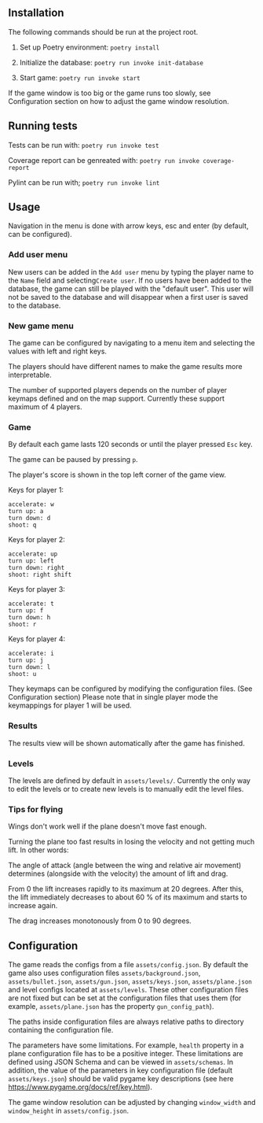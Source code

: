 
## Installation

The following commands should be run at the project root.

1. Set up Poetry environment:
```poetry install```

2. Initialize the database:
```poetry run invoke init-database```

3. Start game:
```poetry run invoke start```

If the game window is too big or the game runs too slowly,
see Configuration section on how to adjust the game window resolution.

## Running tests
Tests can be run with:
```poetry run invoke test```

Coverage report can be genreated with:
```poetry run invoke coverage-report```

Pylint can be run with;
```poetry run invoke lint```

## Usage

Navigation in the menu is done with arrow keys, esc and enter (by default,
can be configured).


### Add user menu
New users can be added in the `Add user` menu by typing the player
name to the `Name` field and selecting`Create user`. If no users have
been added to the database, the game can still be played with the "default user".
This user will not be saved to the database and will disappear when a
first user is saved to the database.


### New game menu
The game can be configured by navigating to a menu item and selecting
the values with left and right keys.

The players should have different names to make the game results
more interpretable.

The number of supported players depends on the number of player keymaps defined
and on the map support. Currently these support maximum of 4 players.

### Game

By default each game lasts 120 seconds or until the player pressed `Esc` key.

The game can be paused by pressing `p`.

The player's score is shown in the top left corner of the game view.

Keys for player 1:

```
accelerate: w
turn up: a
turn down: d
shoot: q

```
Keys for player 2:

```
accelerate: up
turn up: left
turn down: right
shoot: right shift

```
Keys for player 3:

```
accelerate: t
turn up: f
turn down: h
shoot: r

```
Keys for player 4:

```
accelerate: i
turn up: j
turn down: l
shoot: u
```

They keymaps can be configured by modifying the configuration files. (See Configuration section)
Please note that in single player mode the keymappings for player 1 will
be used.


### Results
The results view will be shown automatically after the game has finished.


### Levels
The levels are defined by default in ```assets/levels/```. Currently the only way
to edit the levels or to create new levels is to manually edit the level files.


### Tips for flying

Wings don't work well if the plane doesn't move fast enough.

Turning the plane too fast results in losing the velocity and not getting much
lift. In other words:

The angle of attack (angle between the wing and relative air movement) determines
(alongside with the velocity) the amount of lift and drag.

From 0 the lift increases rapidly to its maximum at 20 degrees. After this, the
lift immediately decreases to about 60 % of its maximum and starts to increase again.

The drag increases monotonously from 0 to 90 degrees.


## Configuration

The game reads the configs from a file `assets/config.json`. By default the game also uses
configuration files `assets/background.json`, `assets/bullet.json`, `assets/gun.json`,
`assets/keys.json`, `assets/plane.json` and level configs located at `assets/levels`.
These other configuration files are not fixed but can be set at the
configuration files that uses them (for example, `assets/plane.json` has the property
`gun_config_path`).

The paths inside configuration files are always relative paths to directory containing
the configuration file.

The parameters have some limitations. For example, `health` property in a plane configuration
file has to be a positive integer. These limitations are defined using JSON Schema and
can be viewed in `assets/schemas`. In addition, the value of the parameters in key configuration file (default
`assets/keys.json`) should be valid pygame key descriptions (see here https://www.pygame.org/docs/ref/key.html).

The game window resolution can be adjusted by changing `window_width` and `window_height` in
`assets/config.json`.
